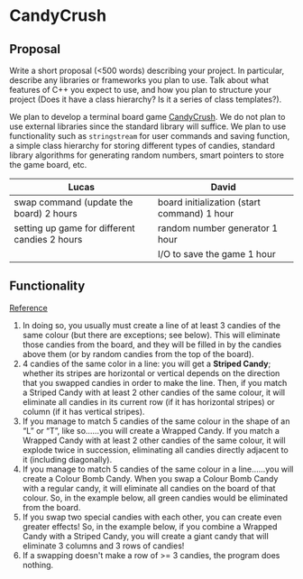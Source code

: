 # CandyCrush

## Proposal

Write a short proposal (<500 words) describing your project. In particular, describe any libraries or frameworks you plan to use. Talk about what features of C++ you expect to use, and how you plan to structure your project (Does it have a class hierarchy? Is it a series of class templates?). 

We plan to develop a terminal board game [CandyCrush](https://www.king.com/game/candycrush). We do not plan to use external libraries since the standard library will suffice. We plan to use functionality such as `stringstream` for user commands and saving function, a simple class hierarchy for storing different types of candies, standard library algorithms for generating random numbers, smart pointers to store the game board, etc.

| Lucas                                         | David                                       |
| --------------------------------------------- | ------------------------------------------- |
| swap command (update the board) 2 hours       | board initialization (start command) 1 hour |
| setting up game for different candies 2 hours | random number generator 1 hour              |
|                                               | I/O to save the game 1 hour                 |



## Functionality

[Reference](https://techboomers.com/t/how-to-play-candy-crush-saga)

1. In doing so, you usually must create a line of at least 3 candies of the same colour (but there are exceptions; see below).  This will eliminate those candies from the board, and they will be filled in by the candies above them (or by random candies from the top of the board).
2. 4 candies of the same color in a line: you will get a **Striped Candy**; whether its stripes are horizontal or vertical depends on the direction that you swapped candies in order to make the line.  Then, if you match a Striped Candy with at least 2 other candies of the same colour, it will eliminate all candies in its current row (if it has horizontal stripes) or column (if it has vertical stripes).
3. If you manage to match 5 candies of the same colour in the shape of an “L” or “T”, like so……you will create a Wrapped Candy.  If you match a Wrapped Candy with at least 2 other candies of the same colour, it will explode twice in succession, eliminating all candies directly adjacent to it (including diagonally).
4. If you manage to match 5 candies of the same colour in a line……you will create a Colour Bomb Candy.  When you swap a Colour Bomb Candy with a regular candy, it will eliminate all candies on the board of that colour.  So, in the example below, all green candies would be eliminated from the board.
5. If you swap two special candies with each other, you can create even greater effects!  So, in the example below, if you combine a Wrapped Candy with a Striped Candy, you will create a giant candy that will eliminate 3 columns and 3 rows of candies!
6. If a swapping doesn't make a row of >= 3 candies, the program does nothing.


